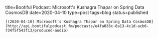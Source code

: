 
title=Bootiful Podcast: Microsoft's Kushagra Thapar on Spring Data CosmosDB
date=2020-04-10
type=post
tags=blog
status=published
~~~~~~
[(2020-04-10) Microsoft's Kushagra Thapar on Spring Data CosmosDB](http://api.bootifulpodcast.fm/podcasts/e4fa038c-8a13-4c1d-acb6-734f5f543f13/produced-audio) 
            